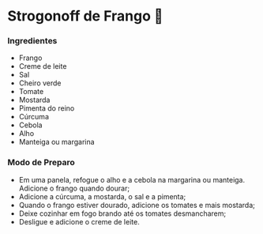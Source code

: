 # Strogonoff de Frango :chicken:

### Ingredientes

- Frango
- Creme de leite
- Sal
- Cheiro verde
- Tomate
- Mostarda
- Pimenta do reino
- Cúrcuma
- Cebola
- Alho
- Manteiga ou margarina

### Modo de Preparo

- Em uma panela, refogue o alho e a cebola na margarina ou manteiga. Adicione o frango quando dourar;
- Adicione a cúrcuma, a mostarda, o sal e a pimenta;
- Quando o frango estiver dourado, adicione os tomates e mais mostarda;
- Deixe cozinhar em fogo brando até os tomates desmancharem;
- Desligue e adicione o creme de leite.
